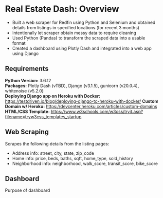 # Real Estate Dash: Overview  
* Built a web scraper for Redfin using Python and Selenium and obtained details from listings in specified locations (for recent 3 months)  
* Intentionally let scraper obtain messy data to require cleaning  
* Used Python (Pandas) to transform the scraped data into a usable format  
* Created a dashboard using Plotly Dash and integrated into a web app using Django  

## Requirements  
**Python Version:** 3.6.12  
**Packages:** Plotly Dash (vTBD), Django (v3.1.5), gunicorn (v20.0.4), whitenoise (v5.2.0)  
**Deploying Django app on Heroku with Docker:** https://testdriven.io/blog/deploying-django-to-heroku-with-docker/
**Custom Domain w/ Heroku:** https://devcenter.heroku.com/articles/custom-domains  
**HTML/CSS Template:** https://www.w3schools.com/w3css/tryit.asp?filename=tryw3css_templates_startup  

## Web Scraping  
Scrapes the following details from the listing pages:  
* Address info: street, city, state, zip_code  
* Home info: price, beds, baths, sqft, home_type, sold_history  
* Neighborhood info: neighborhood, walk_score, transit_score, bike_score  

## Dashboard
Purpose of dashboard
